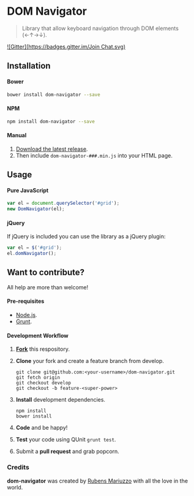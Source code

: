 # DOM Navigator

> Library that allow keyboard navigation through DOM elements (←↑→↓).

[![Gitter](https://badges.gitter.im/Join Chat.svg)](https://gitter.im/rmariuzzo/dom-navigator)

## Installation

#### Bower

```sh
bower install dom-navigator --save
```

#### NPM

```sh
npm install dom-navigator --save
```

#### Manual

 1. [Download the latest release](https://github.com/rmariuzzo/dom-navigator/releases).
 2. Then include `dom-navigator-###.min.js` into your HTML page.

## Usage

#### Pure JavaScript

```js
var el = document.querySelector('#grid');
new DomNavigator(el);
```

#### jQuery

If jQuery is included you can use the library as a jQuery plugin:

```js
var el = $('#grid');
el.domNavigator();
```

## Want to contribute?

All help are more than welcome!

#### Pre-requisites

 - [Node.js](http://nodejs.org/).
 - [Grunt](http://gruntjs.com/).

#### Development Workflow

 1. **[Fork](https://github.com/rmariuzzo/dom-navigator/fork)** this respository.
 2. **Clone** your fork and create a feature branch from develop.

        git clone git@github.com:<your-username>/dom-navigator.git
        git fetch origin
        git checkout develop
        git checkout -b feature-<super-power>

 3. **Install** development dependencies.

        npm install
        bower install

 4. **Code** and be happy!
 5. **Test** your code using QUnit `grunt test`.
 6. Submit a **pull request** and grab popcorn.

### Credits

**dom-navigator** was created by [Rubens Mariuzzo](http://github.com/rmariuzzo) with all the love in the world.
